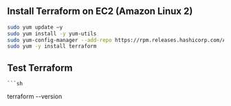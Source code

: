 ## Install Terraform on EC2 (Amazon Linux 2)

   ```sh
   sudo yum update –y 
   sudo yum install -y yum-utils
   sudo yum-config-manager --add-repo https://rpm.releases.hashicorp.com/AmazonLinux/hashicorp.repo
   sudo yum -y install terraform
   ```
## Test Terraform 

    ```sh
   terraform --version
```
